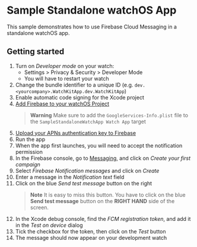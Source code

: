 # Sample Standalone watchOS App

This sample demonstrates how to use Firebase Cloud Messaging in a standalone watchOS app.

## Getting started

1. Turn on _Developer mode_ on your watch:
    - Settings > Privacy & Security > Developer Mode
    - You will have to restart your watch
1. Change the bundle identifier to a unique ID (e.g. `dev.<yourcompany>.WatchKitApp.dev.WatchKitApp`)
1. Enable automatic code signing for the Xcode project
1. [Add Firebase to your watchOS Project](https://firebase.google.com/docs/ios/setup)
    > **Warning** 
    > Make sure to add the `GoogleServices-Info.plist` file to the `SampleStandaloneWatchApp Watch App` target
1. [Upload your APNs authentication key to Firebase](https://firebase.google.com/docs/cloud-messaging/ios/client#upload_your_apns_authentication_key)
1. Run the app
1. When the app first launches, you will need to accept the notification permission
1. In the Firebase console, go to [Messaging](https://console.firebase.google.com/project/_/messaging/onboarding), and click on _Create your first campaign_
1. Select _Firebase Notification messages_ and click on _Create_
1. Enter a message in the _Notification text_ field
1. Click on the blue  _Send test message_ button on the right
    > **Note**
    > It is easy to miss this button. You have to click on the blue **Send test message** button on the **RIGHT HAND** side of the screen.
1. In the Xcode debug console, find the _FCM registration token_, and add it in the _Test on device_ dialog
1. Tick the checkbox for the token, then click on the _Test_ button
1. The message should now appear on your development watch